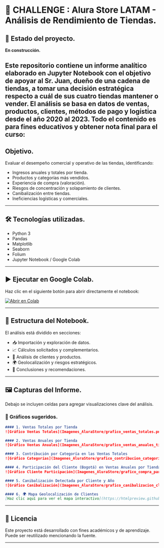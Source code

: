 # 📒 CHALLENGE : Alura Store LATAM - Análisis de Rendimiento de Tiendas.

## 🚧 Estado del proyecto. 
**En construcción.**  

Este repositorio contiene un informe analítico elaborado en Jupyter Notebook con el objetivo de apoyar al Sr. Juan, dueño de una cadena de tiendas, a tomar una decisión estratégica respecto a cuál de sus cuatro tiendas mantener o vender. El análisis se basa en datos de ventas, productos, clientes, métodos de pago y logística desde el año 2020 al 2023.
Todo el contenido es para fines educativos y obtener nota final para el curso:  
---

##  Objetivo.

Evaluar el desempeño comercial y operativo de las tiendas, identificando:
- Ingresos anuales y totales por tienda.
- Productos y categorías más vendidos.
- Experiencia de compra (valoración).
- Riesgos de concentración y solapamiento de clientes.
- Canibalización entre tiendas.
- Ineficiencias logísticas y comerciales.

---

## 🛠️ Tecnologías utilizadas.

- Python 3
- Pandas
- Matplotlib
- Seaborn
- Folium
- Jupyter Notebook / Google Colab

---

## ▶️ Ejecutar en Google Colab.

Haz clic en el siguiente botón para abrir directamente el notebook:

[![Abrir en Colab](https://colab.research.google.com/assets/colab-badge.svg)](https://colab.research.google.com/github/EuniceGarcia503/Challenge1_AluraStore/blob/main/AluraStoreLatam_FINAL_informe_con_graficos.ipynb)

---

## 📁 Estructura del Notebook.

El análisis está dividido en secciones:

- 📥 Importación y exploración de datos.
- 📈 Cálculos solicitados y complementarios.
- 🧾 Análisis de clientes y productos.
- 🌍 Geolocalización y riesgos estratégicos.
- 📌 Conclusiones y recomendaciones.

---

## 🖼️ Capturas del Informe.

Debajo se incluyen celdas para agregar visualizaciones clave del análisis.

### 📸 Gráficos sugeridos.

```markdown
#### 1. Ventas Totales por Tienda
![Gráfico Ventas Totales](Imagenes_AluraStore/grafico_ventas_totales.png)

#### 2. Ventas Anuales por Tienda
![Gráfico Ventas Anuales](Imagenes_AluraStore/grafico_ventas_anuales_tienda.png)

#### 3. Contribución por Categoría en las Ventas Totales
![Gráfico Categorías](Imagenes_AluraStore/grafico_contribucion_categorias_tienda.png)

#### 4. Participación del Cliente (Bogotá) en Ventas Anuales por Tienda
![Gráfico Cliente Participación](Imagenes_AluraStore/grafico_compra_participacion_anual_tienda.png)

#### 5. Canibalización Detectada por Cliente y Año
![Gráfico Canibalización](Imagenes_AluraStore/grafico_canibalizacion_cliente_year.png)

#### 6. 🌍 Mapa Geolocalización de Clientes
[Haz clic aquí para ver el mapa interactivo](https://htmlpreview.github.io/?https://raw.githubusercontent.com/EuniceGarcia503/Challenge1_AluraStore/main/Imagenes_AluraStore/mapa_geolocalizacion_clientes.html)
```

---

## 📄 Licencia

Este proyecto está desarrollado con fines académicos y de aprendizaje. Puede ser reutilizado mencionando la fuente.

---
